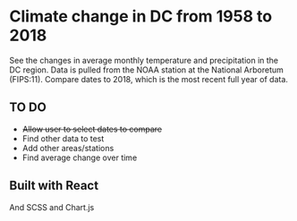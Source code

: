 # Climate change in DC from 1958 to 2018
See the changes in average monthly temperature and precipitation in the DC region. Data is pulled from the NOAA station at the National Arboretum (FIPS:11). Compare dates to 2018, which is the most recent full year of data. 

## TO DO
 - ~~Allow user to select dates to compare~~
 - Find other data to test
 - Add other areas/stations
 - Find average change over time

## Built with React
And SCSS and Chart.js